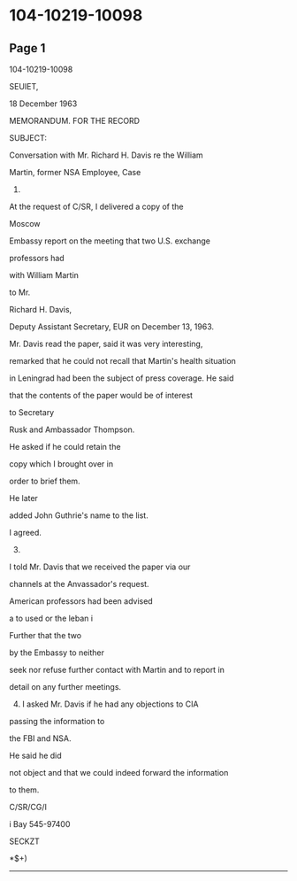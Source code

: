 # 104-10219-10098

## Page 1

104-10219-10098

SEUIET,

18 December 1963

MEMORANDUM. FOR THE RECORD

SUBJECT:

Conversation with Mr. Richard H. Davis re the William

Martin, former NSA Employee, Case

1.

At the request of C/SR, I delivered a copy of the

Moscow

Embassy report on the meeting that two U.S. exchange

professors had

with William Martin

to Mr.

Richard H. Davis,

Deputy Assistant Secretary, EUR on December 13, 1963.

Mr. Davis read the paper, said it was very interesting,

remarked that he could not recall that Martin's health situation

in Leningrad had been the subject of press coverage. He said

that the contents of the paper would be of interest

to Secretary

Rusk and Ambassador Thompson.

He asked if he could retain the

copy which I brought over in

order to brief them.

He later

added John Guthrie's name to the list.

I agreed.

3.

I told Mr. Davis that we received the paper via our

channels at the Anvassador's request.

American professors had been advised

a to used or the leban i

Further that the two

by the Embassy to neither

seek nor refuse further contact with Martin and to report in

detail on any further meetings.

4. I asked Mr. Davis if he had any objections to CIA

passing the information to

the FBI and NSA.

He said he did

not object and that we could indeed forward the information

to them.

C/SR/CG/I

i Bay 545-97400

SECKZT

*$+)

---


